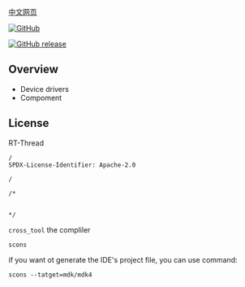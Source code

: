 [中文网页](/users/md/READEME_zh.md)

[![GitHub](https://img.shields.io/github/license/RT-Thread/rt-thread.svg)]()

[![GitHub release](https://img.shields.io/github/release/RT-Thread/rt-thread.svg)](https://github.com/RT-Thread/rt-thread/releases)

## Overview

* Device drivers
* Compoment


## License
RT-Thread

	/	
	SPDX-License-Identifier: Apache-2.0

	/

	/*


	*/
`cross_tool` the compliler

	scons
if you want ot generate the IDE's project file, you can use command:

	scons --tatget=mdk/mdk4



